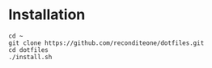 # Installation
```
cd ~
git clone https://github.com/reconditeone/dotfiles.git
cd dotfiles
./install.sh
```

